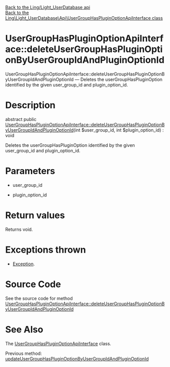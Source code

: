 [Back to the Ling/Light_UserDatabase api](https://github.com/lingtalfi/Light_UserDatabase/blob/master/doc/api/Ling/Light_UserDatabase.md)<br>
[Back to the Ling\Light_UserDatabase\Api\UserGroupHasPluginOptionApiInterface class](https://github.com/lingtalfi/Light_UserDatabase/blob/master/doc/api/Ling/Light_UserDatabase/Api/UserGroupHasPluginOptionApiInterface.md)


UserGroupHasPluginOptionApiInterface::deleteUserGroupHasPluginOptionByUserGroupIdAndPluginOptionId
================



UserGroupHasPluginOptionApiInterface::deleteUserGroupHasPluginOptionByUserGroupIdAndPluginOptionId — Deletes the userGroupHasPluginOption identified by the given user_group_id and plugin_option_id.




Description
================


abstract public [UserGroupHasPluginOptionApiInterface::deleteUserGroupHasPluginOptionByUserGroupIdAndPluginOptionId](https://github.com/lingtalfi/Light_UserDatabase/blob/master/doc/api/Ling/Light_UserDatabase/Api/UserGroupHasPluginOptionApiInterface/deleteUserGroupHasPluginOptionByUserGroupIdAndPluginOptionId.md)(int $user_group_id, int $plugin_option_id) : void




Deletes the userGroupHasPluginOption identified by the given user_group_id and plugin_option_id.




Parameters
================


- user_group_id

    

- plugin_option_id

    


Return values
================

Returns void.


Exceptions thrown
================

- [Exception](http://php.net/manual/en/class.exception.php).&nbsp;







Source Code
===========
See the source code for method [UserGroupHasPluginOptionApiInterface::deleteUserGroupHasPluginOptionByUserGroupIdAndPluginOptionId](https://github.com/lingtalfi/Light_UserDatabase/blob/master/Api/UserGroupHasPluginOptionApiInterface.php#L79-L79)


See Also
================

The [UserGroupHasPluginOptionApiInterface](https://github.com/lingtalfi/Light_UserDatabase/blob/master/doc/api/Ling/Light_UserDatabase/Api/UserGroupHasPluginOptionApiInterface.md) class.

Previous method: [updateUserGroupHasPluginOptionByUserGroupIdAndPluginOptionId](https://github.com/lingtalfi/Light_UserDatabase/blob/master/doc/api/Ling/Light_UserDatabase/Api/UserGroupHasPluginOptionApiInterface/updateUserGroupHasPluginOptionByUserGroupIdAndPluginOptionId.md)<br>


